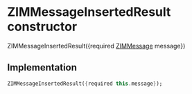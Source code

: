 


# ZIMMessageInsertedResult constructor







ZIMMessageInsertedResult({required [ZIMMessage](../../zego_uikit_prebuilt_live_audio_room/ZIMMessage-class.md) message})





## Implementation

```dart
ZIMMessageInsertedResult({required this.message});
```







